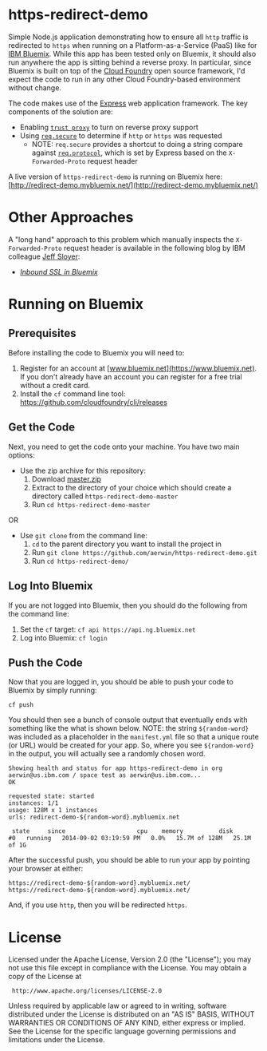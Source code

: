 https-redirect-demo
===================

Simple Node.js application demonstrating how to ensure all `http` traffic is redirected to `https` when running on a Platform-as-a-Service (PaaS) like for [IBM Bluemix](http://www.bluemix.net). While this app has been tested only on Bluemix, it should also run anywhere the app is sitting behind a reverse proxy. In particular, since Bluemix is built on top of the [Cloud Foundry](http://www.cloudfoundry.org) open source framework, I'd expect the code to run in any other Cloud Foundry-based environment without change.

The code makes use of the [Express](http://expressjs.com/) web application framework. The key components of the solution are:

* Enabling [`trust proxy`](http://expressjs.com/api#app-settings) to turn on reverse proxy support
* Using [`req.secure`](http://expressjs.com/api#req.secure) to determine if `http` or `https` was requested
	* NOTE: `req.secure` provides a shortcut to doing a string compare against [`req.protocol`](http://expressjs.com/api#req.protocol), which is set by Express based on the `X-Forwarded-Proto` request header

A live version of `https-redirect-demo` is running on Bluemix here: [http://redirect-demo.mybluemix.net/](http://redirect-demo.mybluemix.net/)

Other Approaches
================
A "long hand" approach to this problem which manually inspects the `X-Forwarded-Proto` request header is available in the following blog by IBM colleague [Jeff Sloyer](https://twitter.com/jsloyer): 

* [*Inbound SSL in Bluemix*](https://developer.ibm.com/bluemix/2014/08/18/inbound-ssl-bluemix/)

Running on Bluemix
===================

Prerequisites
-------------
Before installing the code to Bluemix you will need to:

1.  Register for an account at [www.bluemix.net](https://www.bluemix.net). If you don't already have an account you can register for a free trial without a credit card.
2.  Install the `cf` command line tool: https://github.com/cloudfoundry/cli/releases

Get the Code
------------
Next, you need to get the code onto your machine. You have two main options:

* Use the zip archive for this repository:
	1. Download [master.zip](https://github.com/aerwin/https-redirect-demo/archive/master.zip)
	2. Extract to the directory of your choice which should create a directory called `https-redirect-demo-master`
	3. Run `cd https-redirect-demo-master`

OR

* Use `git clone` from the command line:
	1. `cd` to the parent directory you want to install the project in 
	2. Run `git clone https://github.com/aerwin/https-redirect-demo.git`
	3. Run `cd https-redirect-demo/`


Log Into Bluemix
----------------
If you are not logged into Bluemix, then you should do the following from the command line:

1. Set the `cf` target: `cf api https://api.ng.bluemix.net`
2. Log into Bluemix: `cf login`

Push the Code
-------------
Now that you are logged in, you should be able to push your code to Bluemix by simply running:

	cf push

You should then see a bunch of console output that eventually ends with something like the what is shown below. NOTE: the string `${random-word}` was included as a placeholder in the `manifest.yml` file so that a unique route (or URL) would be created for your app. So, where you see `${random-word}` in the output, you will actually see a randomly chosen word.

	Showing health and status for app https-redirect-demo in org 	aerwin@us.ibm.com / space test as aerwin@us.ibm.com...
	OK

	requested state: started
	instances: 1/1
	usage: 128M x 1 instances
	urls: redirect-demo-${random-word}.mybluemix.net

     state     since                    cpu    memory          disk   
	#0   running   2014-09-02 03:19:59 PM   0.0%   15.7M of 128M   25.1M of 1G 

After the successful push, you should be able to run your app by pointing your browser at either:

	https://redirect-demo-${random-word}.mybluemix.net/
	https://redirect-demo-${random-word}.mybluemix.net/

And, if you use `http`, then you will be redirected `https`.

License
===================
Licensed under the Apache License, Version 2.0 (the "License"); you may not use this file except in compliance with the License. You may obtain a copy of the License at

     http://www.apache.org/licenses/LICENSE-2.0

Unless required by applicable law or agreed to in writing, software distributed under the License is distributed on an "AS IS" BASIS, WITHOUT WARRANTIES OR CONDITIONS OF ANY KIND, either express or implied. See the License for the specific language governing permissions and limitations under the License.
